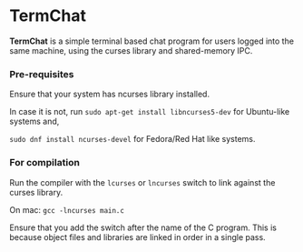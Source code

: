 TermChat
========

**TermChat** is a simple terminal based chat program for users logged into the same machine, using the curses library and shared-memory IPC.


### Pre-requisites

Ensure that your system has ncurses library installed.

In case it is not, run
   `sudo apt-get install libncurses5-dev` for Ubuntu-like systems and,

   `sudo dnf install ncurses-devel` for Fedora/Red Hat like systems.


### For compilation
Run the compiler with the `lcurses` or `lncurses` switch to link against the curses library.

On mac: `gcc -lncurses main.c`

Ensure that you add the switch after the name of the C program. This is because object files and libraries are linked in order in a single pass.
